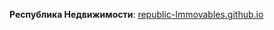 **Республика Недвижимости**: [republic-Immovables.github.io](https://republic-Immovables.github.io/build/index.html)
